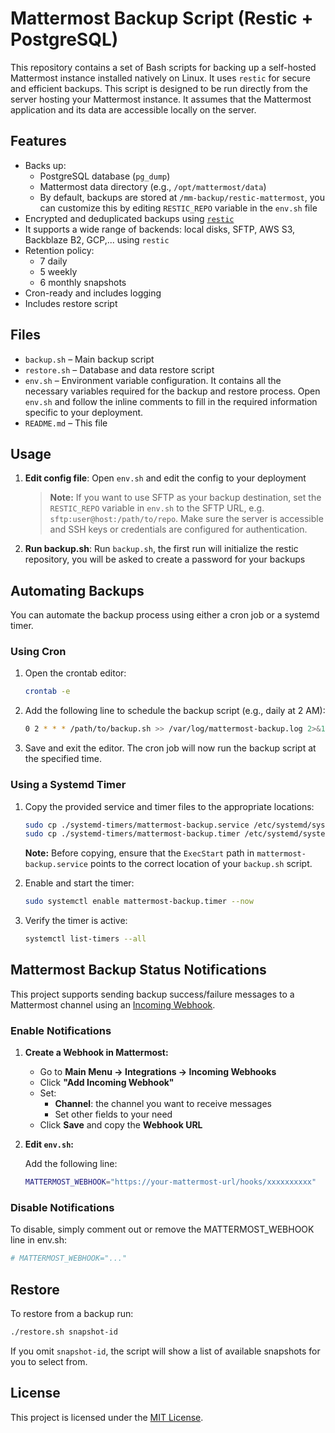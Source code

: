 # Mattermost Backup Script (Restic + PostgreSQL)

This repository contains a set of Bash scripts for backing up a self-hosted Mattermost instance installed natively on Linux. It uses `restic` for secure and efficient backups. This script is designed to be run directly from the server hosting your Mattermost instance. It assumes that the Mattermost application and its data are accessible locally on the server.

## Features

-   Backs up:
    -   PostgreSQL database (`pg_dump`)
    -   Mattermost data directory (e.g., `/opt/mattermost/data`)
    -   By default, backups are stored at `/mm-backup/restic-mattermost`, you can customize this by editing `RESTIC_REPO` variable in the `env.sh` file
-   Encrypted and deduplicated backups using [`restic`](https://restic.net)
-   It supports a wide range of backends: local disks, SFTP, AWS S3, Backblaze B2, GCP,... using `restic`
-   Retention policy:
    -   7 daily
    -   5 weekly
    -   6 monthly snapshots
-   Cron-ready and includes logging
-   Includes restore script

## Files

-   `backup.sh` – Main backup script
-   `restore.sh` – Database and data restore script
-   `env.sh` – Environment variable configuration. It contains all the necessary variables required for the backup and restore process. Open `env.sh` and follow the inline comments to fill in the required information specific to your deployment.
-   `README.md` – This file

## Usage

1. **Edit config file**:
   Open `env.sh` and edit the config to your deployment
    > **Note:** If you want to use SFTP as your backup destination, set the `RESTIC_REPO` variable in `env.sh` to the SFTP URL, e.g. `sftp:user@host:/path/to/repo`. Make sure the server is accessible and SSH keys or credentials are configured for authentication.
2. **Run backup.sh**:
   Run `backup.sh`, the first run will initialize the restic repository, you will be asked to
   create a password for your backups

## Automating Backups

You can automate the backup process using either a cron job or a systemd timer.

### Using Cron

1. Open the crontab editor:
    ```bash
    crontab -e
    ```
2. Add the following line to schedule the backup script (e.g., daily at 2 AM):
    ```bash
    0 2 * * * /path/to/backup.sh >> /var/log/mattermost-backup.log 2>&1
    ```
3. Save and exit the editor. The cron job will now run the backup script at the specified time.

### Using a Systemd Timer

1. Copy the provided service and timer files to the appropriate locations:

    ```bash
    sudo cp ./systemd-timers/mattermost-backup.service /etc/systemd/system/
    sudo cp ./systemd-timers/mattermost-backup.timer /etc/systemd/system/
    ```

    **Note:** Before copying, ensure that the `ExecStart` path in `mattermost-backup.service` points to the correct location of your `backup.sh` script.

2. Enable and start the timer:

    ```bash
    sudo systemctl enable mattermost-backup.timer --now
    ```

3. Verify the timer is active:
    ```bash
    systemctl list-timers --all
    ```

## Mattermost Backup Status Notifications

This project supports sending backup success/failure messages to a Mattermost channel using an [Incoming Webhook](https://docs.mattermost.com/integrations/incoming-webhooks.html).

### Enable Notifications

1. **Create a Webhook in Mattermost:**

    - Go to **Main Menu -> Integrations -> Incoming Webhooks**
    - Click **"Add Incoming Webhook"**
    - Set:
        - **Channel**: the channel you want to receive messages
        - Set other fields to your need
    - Click **Save** and copy the **Webhook URL**

2. **Edit `env.sh`:**

    Add the following line:

    ```bash
    MATTERMOST_WEBHOOK="https://your-mattermost-url/hooks/xxxxxxxxxx"
    ```

### Disable Notifications

To disable, simply comment out or remove the MATTERMOST_WEBHOOK line in env.sh:

```bash
# MATTERMOST_WEBHOOK="..."
```

## Restore

To restore from a backup run:

```bash
./restore.sh snapshot-id
```

If you omit `snapshot-id`, the script will show a list of available snapshots for you to select from.

## License

This project is licensed under the [MIT License](LICENSE).
